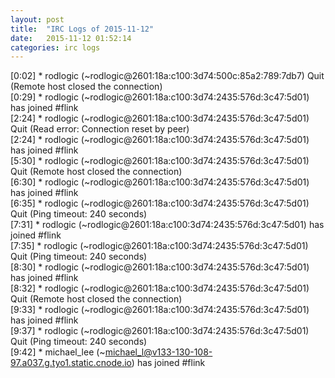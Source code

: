 ```yaml
---
layout: post
title:  "IRC Logs of 2015-11-12"
date:   2015-11-12 01:52:14
categories: irc logs
---
```

<span class="irc-date">[0:02]</span> <span class="irc-navy">* rodlogic (~rodlogic@2601:18a:c100:3d74:500c:85a2:789:7db7) Quit (Remote host closed the connection)</span><br />
<span class="irc-date">[0:29]</span> <span class="irc-green">* rodlogic (~rodlogic@2601:18a:c100:3d74:2435:576d:3c47:5d01) has joined #flink</span><br />
<span class="irc-date">[2:24]</span> <span class="irc-navy">* rodlogic (~rodlogic@2601:18a:c100:3d74:2435:576d:3c47:5d01) Quit (Read error: Connection reset by peer)</span><br />
<span class="irc-date">[2:24]</span> <span class="irc-green">* rodlogic (~rodlogic@2601:18a:c100:3d74:2435:576d:3c47:5d01) has joined #flink</span><br />
<span class="irc-date">[5:30]</span> <span class="irc-navy">* rodlogic (~rodlogic@2601:18a:c100:3d74:2435:576d:3c47:5d01) Quit (Remote host closed the connection)</span><br />
<span class="irc-date">[6:30]</span> <span class="irc-green">* rodlogic (~rodlogic@2601:18a:c100:3d74:2435:576d:3c47:5d01) has joined #flink</span><br />
<span class="irc-date">[6:35]</span> <span class="irc-navy">* rodlogic (~rodlogic@2601:18a:c100:3d74:2435:576d:3c47:5d01) Quit (Ping timeout: 240 seconds)</span><br />
<span class="irc-date">[7:31]</span> <span class="irc-green">* rodlogic (~rodlogic@2601:18a:c100:3d74:2435:576d:3c47:5d01) has joined #flink</span><br />
<span class="irc-date">[7:35]</span> <span class="irc-navy">* rodlogic (~rodlogic@2601:18a:c100:3d74:2435:576d:3c47:5d01) Quit (Ping timeout: 240 seconds)</span><br />
<span class="irc-date">[8:30]</span> <span class="irc-green">* rodlogic (~rodlogic@2601:18a:c100:3d74:2435:576d:3c47:5d01) has joined #flink</span><br />
<span class="irc-date">[8:32]</span> <span class="irc-navy">* rodlogic (~rodlogic@2601:18a:c100:3d74:2435:576d:3c47:5d01) Quit (Remote host closed the connection)</span><br />
<span class="irc-date">[9:33]</span> <span class="irc-green">* rodlogic (~rodlogic@2601:18a:c100:3d74:2435:576d:3c47:5d01) has joined #flink</span><br />
<span class="irc-date">[9:37]</span> <span class="irc-navy">* rodlogic (~rodlogic@2601:18a:c100:3d74:2435:576d:3c47:5d01) Quit (Ping timeout: 240 seconds)</span><br />
<span class="irc-date">[9:42]</span> <span class="irc-green">* michael_lee (~michael_l@v133-130-108-97.a037.g.tyo1.static.cnode.io) has joined #flink</span><br />

